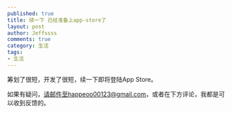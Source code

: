 ```yaml
---
published: true
title: 续一下 已经准备上app-store了
layout: post
author: Jeffssss 
comments: true
category: 生活
tags:
- 生活
---
```


筹划了很短，开发了很短，续一下即将登陆App Store。

如果有疑问，请邮件至happeoo00123@gmail.com，或者在下方评论，我都是可以收到反馈的。
